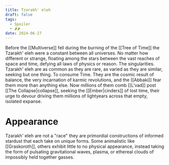 ```yaml
---
title: Tzarakh' eleh
draft: false
tags:
  - Spoiler
  - 🌶🌶
date: 2024-06-27
---
```

Before the [[Multiverse]] fell during the burning of the [[Tree of Time]] the Tzarakh' eleh were a constant between all universes. No matter how different or strange, floating among the stars between the vast reaches of space and time, defying all laws of physics or reason. The singularities. Tzarakh' eleh are as common as they are rare, as varied as they are similar, seeking but one thing. To consume Time. They are the cosmic result of balance, the very incarnation of karmic revolutions, and the [[Abbaki]] fear them more than anything else. Now millions of them comb [[L'vad]] post [[The Collapse|collapse]], seeking the [[Ember|cinders]] of lost time, their urge to devour driving them millions of lightyears across that empty, isolated expanse.
# Appearance
Tzarakh' eleh are not a "race" they are primordial constructions of informed stardust that each take on unique forms. Some animalistic like [[Graskoroth]], others exhibit little to no physical appearance, instead taking the form of pulsating gravitational waves, plasma, or ethereal clouds of impossibly held together gasses.